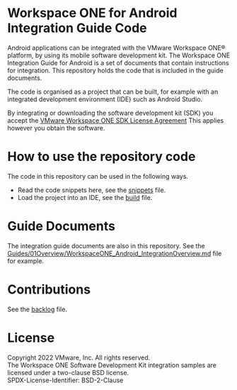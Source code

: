 # Workspace ONE for Android Integration Guide Code
Android applications can be integrated with the VMware Workspace ONE® platform,
by using its mobile software development kit. The Workspace ONE Integration
Guide for Android is a set of documents that contain instructions for
integration. This repository holds the code that is included in the guide
documents.

The code is organised as a project that can be built, for example with an
integrated development environment (IDE) such as Android Studio.

By integrating or downloading the software development kit (SDK) you accept the
[VMware Workspace ONE SDK License Agreement](https://code.vmware.com/docs/12215/VMwareWorkspaceONESDKLicenseAgreement.pdf)
This applies however you obtain the software.

# How to use the repository code
The code in this repository can be used in the following ways.

-   Read the code snippets here, see the [snippets](Documentation/snippets.md)
    file.
-   Load the project into an IDE, see the [build](Documentation/build.md) file.

# Guide Documents
The integration guide documents are also in this repository. See the
[Guides/01Overview/WorkspaceONE_Android_IntegrationOverview.md](Guides/01Overview/WorkspaceONE_Android_IntegrationOverview.md)
file for example.

# Contributions
See the [backlog](Documentation/backlog.md) file.

# License
Copyright 2022 VMware, Inc. All rights reserved.  
The Workspace ONE Software Development Kit integration samples are licensed
under a two-clause BSD license.  
SPDX-License-Identifier: BSD-2-Clause